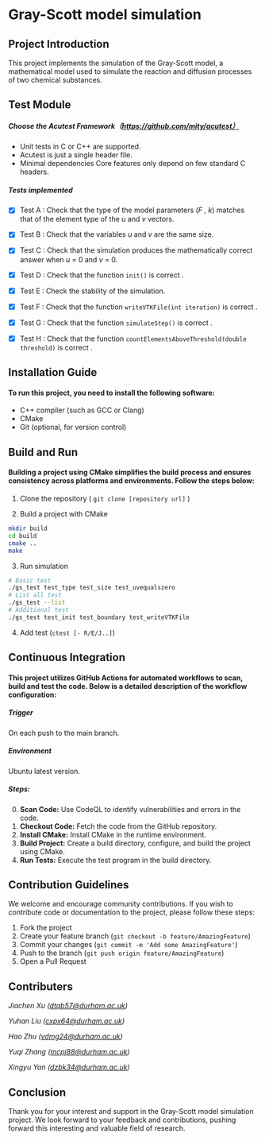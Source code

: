 # Gray-Scott model simulation


## Project Introduction

This project implements the simulation of the Gray-Scott model, a mathematical model used to simulate the reaction and diffusion processes of two chemical substances.



## Test Module

##### Choose the Acutest Framework（https://github.com/mity/acutest）

- Unit tests in C or C++ are supported.
- Acutest is just a single header file.
- Minimal dependencies Core features only depend on few standard C headers.

##### Tests implemented

- [x] Test A : Check that the type of the model parameters (*F* , *k*) matches that of the element type of the *u* and *v* vectors.

- [x] Test B : Check that the variables *u* and *v* are the same size.

- [x] Test C : Check that the simulation produces the mathematically correct answer when *u* = 0 and *v* = 0.

- [x] Test D : Check that the function `init()` is correct .

- [x] Test E : Check the stability of the simulation.

- [x] Test F : Check that the function `writeVTKFile(int iteration)` is correct .

- [x] Test G : Check that the function `simulateStep()` is correct .

- [x] Test H : Check that the function `countElementsAboveThreshold(double threshold)` is correct .

  

## Installation Guide

#### To run this project, you need to install the following software:

- C++ compiler (such as GCC or Clang)
- CMake
- Git (optional, for version control)




## Build and Run

#### Building a project using CMake simplifies the build process and ensures consistency across platforms and environments. Follow the steps below:

1. Clone the repository ( `git clone [repository url]` )

2. Build a project with CMake 

```bash
mkdir build
cd build
cmake .. 
make 
```

3. Run simulation

```bash
# Basic test
./gs_test test_type test_size test_uvequalszero
# List all test
./gs_test --list
# Additional test
./gs_test test_init test_boundary test_writeVTKFile
```

4. Add  test (`ctest [- R/E/J..]`)


## Continuous Integration

#### This project utilizes GitHub Actions for automated workflows to scan, build and test the code. Below is a detailed description of the workflow configuration:

##### Trigger

On each push to the main branch.

##### Environment

Ubuntu latest version.

##### Steps:

0. **Scan Code:** Use CodeQL to identify vulnerabilities and errors in the code.
1. **Checkout Code:** Fetch the code from the GitHub repository.
2. **Install CMake:** Install CMake in the runtime environment.
3. **Build Project:** Create a build directory, configure, and build the project using CMake.
4. **Run Tests:** Execute the test program in the build directory.



## Contribution Guidelines

We welcome and encourage community contributions. If you wish to contribute code or documentation to the project, please follow these steps:

1. Fork the project
2. Create your feature branch (`git checkout -b feature/AmazingFeature`)
3. Commit your changes (`git commit -m 'Add some AmazingFeature'`)
4. Push to the branch (`git push origin feature/AmazingFeature`)
5. Open a Pull Request



## Contributers

*Jiachen Xu ([dtqb57@durham.ac.uk]())*

*Yuhan Liu ([cxpx64@durham.ac.uk]())*

*Hao Zhu ([vdmg24@durham.ac.uk]())* 

*Yuqi Zhang ([mcpj88@durham.ac.uk]())*

*Xingyu Yan  ([dzbk34@durham.ac.uk]())*



## Conclusion

Thank you for your interest and support in the Gray-Scott model simulation project. We look forward to your feedback and contributions, pushing forward this interesting and valuable field of research.
